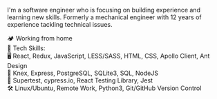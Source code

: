 I'm a software engineer who is focusing on building experience and learning new skills.
Formerly a mechanical engineer with 12 years of experience tackling technical issues.

🏕️ Working from home <br />
🦾 Tech Skills:<br />
🖥️ React, Redux, JavaScript, LESS/SASS, HTML, CSS, Apollo Client, Ant Design<br />
💽 Knex, Express, PostgreSQL, SQLite3, SQL, NodeJS<br />
🧪 Supertest, cypress.io, React Testing Library, Jest<br />
🛠️ Linux/Ubuntu, Remote Work, Python3, Git/GitHub Version Control<br />
